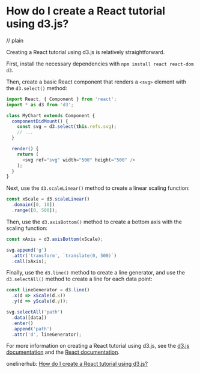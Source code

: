 # How do I create a React tutorial using d3.js?
// plain

Creating a React tutorial using d3.js is relatively straightforward.

First, install the necessary dependencies with `npm install react react-dom d3`.

Then, create a basic React component that renders a `<svg>` element with the `d3.select()` method:

```javascript
import React, { Component } from 'react';
import * as d3 from 'd3';

class MyChart extends Component {
  componentDidMount() {
    const svg = d3.select(this.refs.svg);
    // ...
  }

  render() {
    return (
      <svg ref="svg" width="500" height="500" />
    );
  }
}
```

Next, use the `d3.scaleLinear()` method to create a linear scaling function:

```javascript
const xScale = d3.scaleLinear()
  .domain([0, 10])
  .range([0, 500]);
```

Then, use the `d3.axisBottom()` method to create a bottom axis with the scaling function:

```javascript
const xAxis = d3.axisBottom(xScale);

svg.append('g')
  .attr('transform', `translate(0, 500)`)
  .call(xAxis);
```

Finally, use the `d3.line()` method to create a line generator, and use the `d3.selectAll()` method to create a line for each data point:

```javascript
const lineGenerator = d3.line()
  .x(d => xScale(d.x))
  .y(d => yScale(d.y));

svg.selectAll('path')
  .data([data])
  .enter()
  .append('path')
  .attr('d', lineGenerator);
```

For more information on creating a React tutorial using d3.js, see the [d3.js documentation](https://github.com/d3/d3/wiki) and the [React documentation](https://reactjs.org/docs/getting-started.html).

onelinerhub: [How do I create a React tutorial using d3.js?](https://onelinerhub.com/javascript-d3/how-do-i-create-a-react-tutorial-using-d--js)